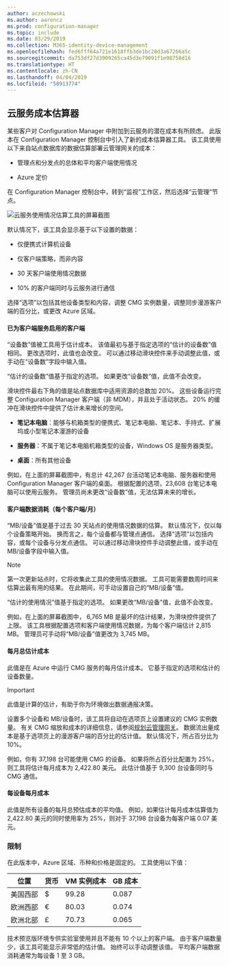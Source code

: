 ```yaml
---
author: aczechowski
ms.author: aaroncz
ms.prod: configuration-manager
ms.topic: include
ms.date: 03/29/2019
ms.collection: M365-identity-device-management
ms.openlocfilehash: fed6fff64a721e1618ffb3de1bc28d3a67266a5c
ms.sourcegitcommit: da753df27d3909265ca45d3e79091f1e98758d16
ms.translationtype: HT
ms.contentlocale: zh-CN
ms.lasthandoff: 04/04/2019
ms.locfileid: "58913774"
---
```

## <a name="bkmk_cmg"></a> 云服务成本估算器

<!--3555774-->

某些客户对 Configuration Manager 中附加到云服务的潜在成本有所顾虑。 此版本在 Configuration Manager 控制台中引入了新的成本估算器工具。 该工具使用以下来自站点数据库的数据估算部署云管理网关的成本：  

- 管理点和分发点的总体和平均客户端使用情况  

- Azure 定价  

在 Configuration Manager 控制台中，转到“监视”工作区，然后选择“云管理”节点。  

![云服务使用情况估算工具的屏幕截图](../../media/3555774-cmg-cost-estimator.png)

默认情况下，该工具会显示基于以下设置的数据：  

- 仅便携式计算机设备  

- 仅客户端策略，而非内容  

- 30 天客户端使用情况数据  

- 10% 的客户端同时与云服务进行通信  

选择“选项”以包括其他设备类型和内容，调整 CMG 实例数量，调整同步漫游客户端的百分比，或更改 Azure 区域。

#### <a name="clients-enabled-for-client-services"></a>已为客户端服务启用的客户端

“设备数”值被工具用于估计成本。 该值最初与基于指定选项的“估计的设备数”值相同。 更改选项时，此值也会改变。 可以通过移动滑块控件来手动调整此值，或手动在“设备数”字段中输入值。

“估计的设备数”值基于指定的选项。 如果更改“设备数”值，此值不会改变。

滑块控件最右下角的值是站点数据库中适用资源的总数加 20%。 这些设备运行完整 Configuration Manager 客户端（非 MDM），并且处于活动状态。 20% 的缓冲在滑块控件中提供了估计未来增长的空间。

- **笔记本电脑**：能够与机箱类型的便携式、笔记本电脑、笔记本、手持式、扩展坞或小型笔记本漫游的设备  

- **服务器**：不属于笔记本电脑机箱类型的设备，Windows OS 是服务器类型。  

- **桌面**：所有其他设备  

例如，在上面的屏幕截图中，有总计 42,267 台活动笔记本电脑、服务器和使用 Configuration Manager 客户端的桌面。 根据配置的选项，23,608 台笔记本电脑可以使用云服务。 管理员尚未更改“设备数”值，无法估算未来的增长。

#### <a name="client-data-consumption-per-clientmonth"></a>客户端数据消耗（每个客户端/月）

“MB/设备”值是基于过去 30 天站点的使用情况数据的估算。 默认情况下，仅以每个设备策略开始。 换而言之，每个设备都与管理点通信。 选择“选项”以包括内容，或每个设备与分发点通信。 可以通过移动滑块控件手动调整此值，或手动在 MB/设备字段中输入值。

> [!Note]  
> 第一次更新站点时，它将收集此工具的使用情况数据。 工具可能需要数周时间来估算出最有用的结果。 在此期间，可手动设置自己的“MB/设备”值。  

“估计的使用情况”值基于指定的选项。 如果更改“MB/设备”值，此值不会改变。

<!-- The value at the bottom far right of the slider control is the total amount of data usage for all applicable resources. It defaults to 5,000 MB. When you include content, the tool increases this value to include the estimated amount of content. -->

例如，在上面的屏幕截图中， 6,765 MB 是最坏的估计结果，为滑块控件提供了上限。 该工具根据配置选项和客户端使用情况数据，为每个客户端估计 2,815 MB。 管理员可手动将“MB/设备”值更改为 3,745 MB。

#### <a name="total-monthly-cost-estimate"></a>每月总估计成本

此值是在 Azure 中运行 CMG 服务的每月估计成本。 它基于指定的选项和估计的设备数量。

> [!Important]  
> 此值是计算的估计，有助于你为环境做出数据通报决策。  

设置多个设备和 MB/设备时，该工具将自动在选项页上设置建议的 CMG 实例数量。 有关 CMG 缩放和成本的详细信息，请参阅[规划云管理网关](/sccm/core/clients/manage/cmg/plan-cloud-management-gateway#cost)。 数据流出量成本是基于选项页上的漫游客户端的百分比的估计值。 默认情况下，所占百分比为 10%。

例如，你有 37,198 台可能使用 CMG 的设备。 如果将所占百分比配置为 25%，则工具将估计每月成本为 2,422.80 美元。 此估计值基于 9,300 台设备同时与 CMG 通信。

#### <a name="monthly-cost-per-device"></a>每设备每月成本

此值是所有设备的每月总预估成本的平均值。 例如，如果估计每月成本估算值为 2,422.80 美元的同时使用率为 25%，则对于 37,198 台设备为每客户端 0.07 美元。


### <a name="limitations"></a>限制

在此版本中，Azure 区域、币种和价格是固定的。 工具使用以下值：

|位置 | 货币 | VM 实例成本 | GB 成本 |
|---------|---------|---------|---------|
| 美国西部 | $ | 99.28 | 0.087 |
| 欧洲西部 | € | 80.03 | 0.074 |
| 欧洲北部 | £ | 70.73 | 0.065 |

技术预览版环境专供实验室使用并且不能有 10 个以上的客户端。 由于客户端数量少，该工具可能显示非常低的估计值。 始终可以手动调整该值。 平均客户端数据消耗通常为每设备 1 至 3 GB。
